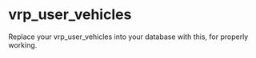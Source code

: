 # vrp_user_vehicles

Replace your vrp_user_vehicles into your database with this, for properly working.




